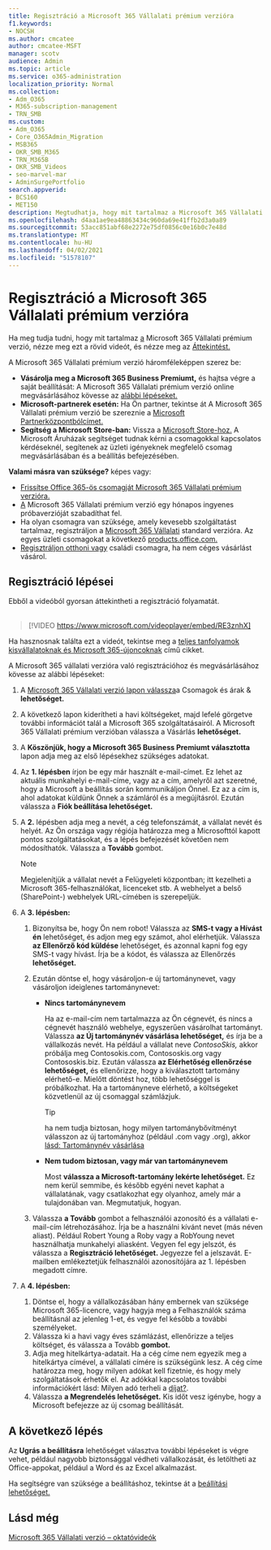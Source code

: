 ```yaml
---
title: Regisztráció a Microsoft 365 Vállalati prémium verzióra
f1.keywords:
- NOCSH
ms.author: cmcatee
author: cmcatee-MSFT
manager: scotv
audience: Admin
ms.topic: article
ms.service: o365-administration
localization_priority: Normal
ms.collection:
- Adm_O365
- M365-subscription-management
- TRN_SMB
ms.custom:
- Adm_O365
- Core_O365Admin_Migration
- MSB365
- OKR_SMB_M365
- TRN_M365B
- OKR_SMB_Videos
- seo-marvel-mar
- AdminSurgePortfolio
search.appverid:
- BCS160
- MET150
description: Megtudhatja, hogy mit tartalmaz a Microsoft 365 Vállalati prémium verzió, és részletes útmutatást kap a Microsoft 365 Vállalati prémium verzióra való regisztrációhoz.
ms.openlocfilehash: d4aa1ae9ea48863434c960da69e41ffb2d3a0a89
ms.sourcegitcommit: 53acc851abf68e2272e75df0856c0e16b0c7e48d
ms.translationtype: MT
ms.contentlocale: hu-HU
ms.lasthandoff: 04/02/2021
ms.locfileid: "51578107"
---
```

# <a name="sign-up-for-microsoft-365-business-premium"></a>Regisztráció a Microsoft 365 Vállalati prémium verzióra

Ha meg tudja tudni, hogy mit tartalmaz [a](../business-video/what-is-microsoft-365.md) Microsoft 365 Vállalati prémium verzió, nézze meg ezt a rövid videót, és nézze meg az [Áttekintést.](microsoft-365-business-overview.md)

A Microsoft 365 Vállalati prémium verzió háromféleképpen szerez be:
- **Vásárolja meg a Microsoft 365 Business Premiumt,** és hajtsa végre a saját beállítását: A Microsoft 365 Vállalati prémium verzió online megvásárlásához kövesse az [alábbi lépéseket.](#sign-up-steps)
- **Microsoft-partnerek esetén:** Ha Ön partner, tekintse át A Microsoft 365 Vállalati prémium verzió be szereznie a [Microsoft Partnerközpontbólcímet.](get-microsoft-365-business.md)
- **Segítség a Microsoft Store-ban:** Vissza a [Microsoft Store-hoz.](https://go.microsoft.com/fwlink/?linkid=2109652) A Microsoft Áruházak segítséget tudnak kérni a csomagokkal kapcsolatos kérdéseknél, segítenek az üzleti igényeknek megfelelő csomag megvásárlásában és a beállítás befejezésében.

**Valami másra van szüksége?** képes vagy:
- [Frissítse Office 365-ös csomagját Microsoft 365 Vállalati prémium verzióra.](migrate-to-microsoft-365-business.md)
- [A](https://go.microsoft.com/fwlink/p/?linkid=2102309) Microsoft 365 Vállalati prémium verzió egy hónapos ingyenes próbaverzióját szabadíthat fel.
- Ha olyan csomagra van szüksége, amely kevesebb szolgáltatást tartalmaz, regisztráljon a [Microsoft 365 Vállalati](https://go.microsoft.com/fwlink/p/?LinkID=510935) standard verzióra. Az egyes üzleti csomagokat a következő [products.office.com.](https://go.microsoft.com/fwlink/?linkid=2109397)
- [Regisztráljon otthoni vagy](https://go.microsoft.com/fwlink/?linkid=2109398) családi csomagra, ha nem céges vásárlást vásárol. 

## <a name="sign-up-steps"></a>Regisztráció lépései

Ebből a videóból gyorsan áttekintheti a regisztráció folyamatát.<br><br>

> [!VIDEO https://www.microsoft.com/videoplayer/embed/RE3znhX] 

Ha hasznosnak találta ezt a videót, tekintse meg a [teljes tanfolyamok kisvállalatoknak és Microsoft 365-újoncoknak](https://support.microsoft.com/office/6ab4bbcd-79cf-4000-a0bd-d42ce4d12816) című cikket.

A Microsoft 365 vállalati verzióra való regisztrációhoz és megvásárlásához kövesse az alábbi lépéseket:

1. A [Microsoft 365 Vállalati verzió lapon válassza](https://go.microsoft.com/fwlink/?linkid=2109654)a Csomagok és árak & **lehetőséget.** 
2. A következő lapon kiderítheti a havi költségeket, majd lefelé görgetve további információt talál a Microsoft 365 szolgáltatásairól. A Microsoft 365 Vállalati prémium verzióban válassza a Vásárlás **lehetőséget.**
3. A **Köszönjük, hogy a Microsoft 365 Business Premiumt választotta** lapon adja meg az első lépésekhez szükséges adatokat.
4. Az **1. lépésben** írjon be egy már használt e-mail-címet. Ez lehet az aktuális munkahelyi e-mail-címe, vagy az a cím, amelyről azt szeretné, hogy a Microsoft a beállítás során kommunikáljon Önnel. Ez az a cím is, ahol adatokat küldünk Önnek a számláról és a megújításról. Ezután válassza a **Fiók beállítása lehetőséget.**
5. A **2.** lépésben adja meg a nevét, a cég telefonszámát, a vállalat nevét és helyét. Az Ön országa vagy régiója határozza meg a Microsofttól kapott pontos szolgáltatásokat, és a lépés befejezését követően nem módosíthatók. Válassza a **Tovább** gombot.
    > [!NOTE]
    > Megjelenítjük a vállalat nevét a Felügyeleti központban; itt kezelheti a Microsoft 365-felhasználókat, licenceket stb. A webhelyet a belső (SharePoint-) webhelyek URL-címében is szerepeljük.
6. A **3. lépésben:**

    1. Bizonyítsa be, hogy Ön nem robot! Válassza az **SMS-t vagy** **a Hívást én** lehetőséget, és adjon meg egy számot, ahol elérhetjük. Válassza **az Ellenőrző kód küldése** lehetőséget, és azonnal kapni fog egy SMS-t vagy hívást. Írja be a kódot, és válassza az Ellenőrzés **lehetőséget.**
    2. Ezután döntse el, hogy vásároljon-e új tartománynevet, vagy vásároljon ideiglenes tartománynevet:

        - **Nincs tartománynevem** 
        
            Ha az e-mail-cím nem tartalmazza az Ön cégnevét, és nincs a cégnevét használó webhelye, egyszerűen vásárolhat tartományt. Válassza **az Új tartománynév vásárlása lehetőséget,** és írja be a vállalkozás nevét. Ha például a vállalat neve *ContosoSkis,* akkor próbálja meg Contosokis.com, Contososkis.org vagy Contososkis.biz. Ezután válassza **az Elérhetőség ellenőrzése lehetőséget,** és ellenőrizze, hogy a kiválasztott tartomány elérhető-e. Mielőtt döntést hoz, több lehetőséggel is próbálkozhat. Ha a tartományneve elérhető, a költségeket közvetlenül az új csomaggal számlázjuk. 
       
            > [!TIP]
            > ha nem tudja biztosan, hogy milyen tartománybővítményt válasszon az új tartományhoz (például .com vagy .org), akkor [lásd: Tartománynév vásárlása](../admin/get-help-with-domains/buy-a-domain-name.md)
        
        - **Nem tudom biztosan, vagy már van tartománynevem** 
        
             Most **válassza a Microsoft-tartomány lekérte lehetőséget.** Ez nem kerül semmibe, és később egyéni nevet kaphat a vállalatának, vagy csatlakozhat egy olyanhoz, amely már a tulajdonában van. Megmutatjuk, hogyan.

    3. Válassza **a Tovább** gombot a felhasználói azonosító és a vállalati e-mail-cím létrehozásához. Írja be a használni kívánt nevet (más néven aliast). Például Robert Young a Roby vagy a RobYoung nevet használhatja munkahelyi aliasként. Vegyen fel egy jelszót, és válassza a **Regisztráció lehetőséget.** Jegyezze fel a jelszavát. E-mailben emlékeztetjük felhasználói azonosítójára az 1. lépésben megadott címre.
7. A **4. lépésben:** 

    1. Döntse el, hogy a vállalkozásában hány embernek van  szüksége Microsoft 365-licencre, vagy hagyja meg a Felhasználók száma beállításnál az jelenleg 1-et, és vegye fel később a további személyeket. 
    2. Válassza ki a havi vagy éves számlázást, ellenőrizze a teljes költséget, és válassza a Tovább **gombot.** 
    3. Adja meg hitelkártya-adatait. Ha a cég címe nem egyezik meg a hitelkártya címével, a vállalati címére is szükségünk lesz. A cég címe határozza meg, hogy milyen adókat kell fizetnie, és hogy mely szolgáltatások érhetők el. Az adókkal kapcsolatos további információkért lásd: Milyen adó terheli a [díjat?](../commerce/billing-and-payments/tax-information.md).
    4. Válassza **a Megrendelés lehetőséget.** Kis időt vesz igénybe, hogy a Microsoft befejezze az új csomag beállítását.

## <a name="whats-next"></a>A következő lépés

Az **Ugrás a beállításra** lehetőséget választva további lépéseket is végre vehet, például nagyobb biztonsággal védheti vállalkozását, és letöltheti az Office-appokat, például a Word és az Excel alkalmazást.

Ha segítségre van szüksége a beállításhoz, tekintse át a [beállítási lehetőséget.](set-up.md)

## <a name="see-also"></a>Lásd még

[Microsoft 365 Vállalati verzió – oktatóvideók](https://support.microsoft.com/office/6ab4bbcd-79cf-4000-a0bd-d42ce4d12816)